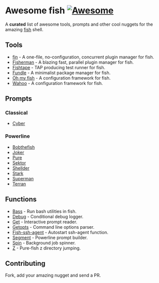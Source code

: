 # Awesome fish [![Awesome][awesome-badge]][awesome-link]

A **curated** list of awesome tools, prompts and other cool nuggets for the amazing [fish] shell.

## Tools

- [fin](https://github.com/fisherman/fisherman) - A one-file, no-configuration, concurrent plugin manager for fish.
- [Fisherman](https://github.com/fisherman/fisherman) - A blazing fast, parallel plugin manager for fish.
- [Fishtape](https://github.com/fishery/fishtape) - TAP producing test runner for fish.
- [Fundle](https://github.com/tuvistavie/fundle) - A minimalist package manager for fish.
- [Oh my fish](https://github.com/oh-my-fish/oh-my-fish) - A configuration framework for fish.
- [Wahoo](https://github.com/bucaran/wahoo) - A configuration framework for fish.

## Prompts

### Classical

- [Cyber](https://github.com/fishery/cyber)

### Powerline

- [Bobthefish](https://github.com/oh-my-fish/theme-bobthefish)
- [Joker](https://github.com/fishery/joker)
- [Pure](https://github.com/rafaelrinaldi/pure)
- [Sektor](https://github.com/fishery/sektor)
- [Shellder](https://github.com/simnalamburt/shellder)
- [Stark](https://github.com/fishery/stark)
- [Superman](https://github.com/fishery/superman)
- [Terran](https://github.com/fishery/terran)

## Functions

- [Bass](https://github.com/edc/bass) - Run bash utilities in fish.
- [Debug](https://github.com/fishery/debug) - Conditional debug logger.
- [Get](https://github.com/fishery/get) - Interactive prompt reader.
- [Getopts](https://github.com/fishery/getopts) - Command line options parser.
- [Fish-ssh-agent](https://github.com/herrbischoff/fish-ssh-agent) - Autostart ssh-agent function.
- [Segment](https://github.com/fishery/segment) - Powerline prompt builder.
- [Spin](https://github.com/fishery/spin) - Background job spinner.
- [Z](https://github.com/fishery/z) - Pure-fish z directory jumping.

## Contributing

Fork, add your amazing nugget and send a PR.

[Awesome]: https://github.com/sindresorhus/awesome
[fish]: https://github.com/fish-shell/fish-shell
[create]: https://github.com/bucaran/awesome-fish/issues

[awesome-link]: https://github.com/sindresorhus/awesome
[awesome-badge]: https://cdn.rawgit.com/sindresorhus/awesome/d7305f38d29fed78fa85652e3a63e154dd8e8829/media/badge.svg
[Pure]: https://github.com/sindresorhus/pure
